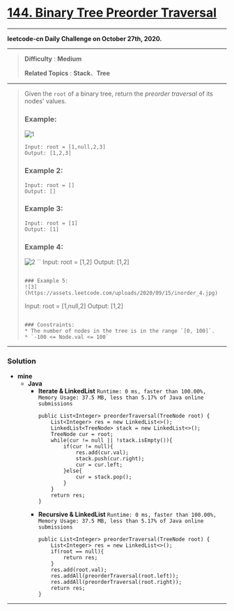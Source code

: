 # [144. Binary Tree Preorder Traversal](https://leetcode.com/problems/binary-tree-preorder-traversal/)
---

**leetcode-cn Daily Challenge on October 27th, 2020.**

---

> **Difficulty** : **Medium**
>
> **Related Topics** : **Stack**、**Tree**

---

> Given the `root` of a binary tree, return the *preorder traversal* of its nodes' values.
> 
> ### Example:
> ![1](https://assets.leetcode.com/uploads/2020/09/15/inorder_1.jpg)
> ```
> Input: root = [1,null,2,3]
> Output: [1,2,3]
> ```
> 
> ### Example 2:
> ```
> Input: root = []
> Output: []
> ```
> 
> ### Example 3:
> ```
> Input: root = [1]
> Output: [1]
> ```
> 
> ### Example 4:
> ![2](https://assets.leetcode.com/uploads/2020/09/15/inorder_5.jpg)
> ``
> Input: root = [1,2]
> Output: [1,2]
> ```
> 
> ### Example 5:
> ![3](https://assets.leetcode.com/uploads/2020/09/15/inorder_4.jpg)
> ```
> Input: root = [1,null,2]
> Output: [1,2]
> ```
> 
> ### Constraints:
> * The number of nodes in the tree is in the range `[0, 100]`.
> * `-100 <= Node.val <= 100`

---

### Solution
* **mine**
  * **Java**
    * **Iterate & LinkedList** `Runtime: 0 ms, faster than 100.00%, Memory Usage: 37.5 MB, less than 5.17% of Java online submissions`
       ```
       public List<Integer> preorderTraversal(TreeNode root) {
           List<Integer> res = new LinkedList<>();
           LinkedList<TreeNode> stack = new LinkedList<>();
           TreeNode cur = root;
           while(cur != null || !stack.isEmpty()){
               if(cur != null){
                   res.add(cur.val);
                   stack.push(cur.right);
                   cur = cur.left;
               }else{
                   cur = stack.pop();
               }
           }
           return res;
       }
       ```
     * **Recursive & LinkedList** `Runtime: 0 ms, faster than 100.00%, Memory Usage: 37.5 MB, less than 5.17% of Java online submissions`
       ```
       public List<Integer> preorderTraversal(TreeNode root) {
           List<Integer> res = new LinkedList<>();
           if(root == null){
               return res;
           }
           res.add(root.val);
           res.addAll(preorderTraversal(root.left));
           res.addAll(preorderTraversal(root.right));
           return res;
       }
       ```
---
